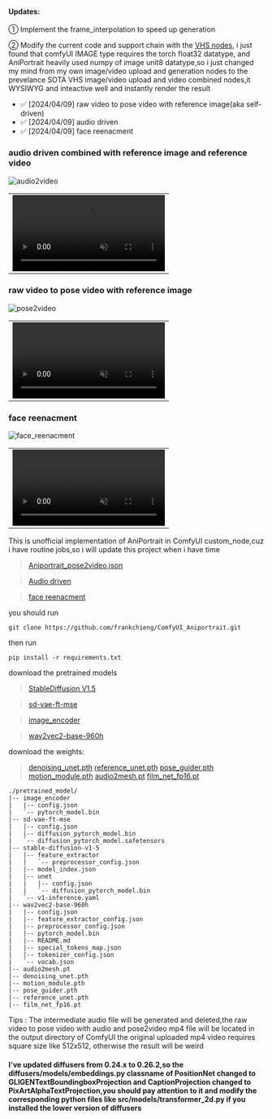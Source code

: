 #### Updates:
① Implement the frame_interpolation to speed up generation

② Modify the current code and support chain with the [VHS nodes](https://github.com/Kosinkadink/ComfyUI-VideoHelperSuite), i just found that comfyUI IMAGE type requires the torch float32 datatype, and AniPortrait heavily used numpy of image unit8 datatype,so i just changed my mind from my own image/video upload and generation nodes to the prevelance SOTA VHS image/video upload and video combined nodes,it WYSIWYG and inteactive well and instantly render the result
- ✅ [2024/04/09] raw video to pose video with reference image(aka self-driven)
- ✅ [2024/04/09] audio driven
- ✅ [2024/04/09] face reenacment
### audio driven combined with reference image and reference video
![audio2video](https://github.com/frankchieng/ComfyUI_Aniportrait/assets/130369523/c498a62e-ffa0-4cbc-a39d-b7daec586001)
<table class="center">
<tr>
    <td width=100% style="border: none">
        <video controls autoplay loop src="https://github.com/frankchieng/ComfyUI_Aniportrait/assets/130369523/d619f8b6-32ca-4aa2-8b18-d0649e3243ff" muted="false"></video>
    </td>
</tr>
</table>

### raw video to pose video with reference image
![pose2video](https://github.com/frankchieng/ComfyUI_Aniportrait/assets/130369523/882e3685-ee13-4798-9f90-d195d6595a97)
<table class="center">
<tr>
    <td width=100% style="border: none">
        <video controls autoplay loop src="https://github.com/frankchieng/ComfyUI_Aniportrait/assets/130369523/edaa9907-8720-4435-8529-405c96a2e66d" muted="false"></video>
    </td>
</tr>
</table>

### face reenacment
![face_reenacment](https://github.com/frankchieng/ComfyUI_Aniportrait/assets/130369523/2bb488ee-ec20-44d1-a941-542b4e0be8bc)
<table class="center">
<tr>
    <td width=100% style="border: none">
        <video controls autoplay loop src="https://github.com/frankchieng/ComfyUI_Aniportrait/assets/130369523/931d7661-8c79-4747-be5b-b1d361b7e7e9" muted="false"></video>
    </td>
</tr>
</table>

This is unofficial implementation of AniPortrait in ComfyUI custom_node,cuz i have routine jobs,so i will update this project when i have time
> [Aniportrait_pose2video.json](https://github.com/frankchieng/ComfyUI_Aniportrait/blob/main/assets/pose2video_workflow.json)

> [Audio driven](https://github.com/frankchieng/ComfyUI_Aniportrait/blob/main/assets/audio2video_workflow.json)

> [face reenacment](https://github.com/frankchieng/ComfyUI_Aniportrait/blob/main/assets/face_reenacment_workflow.json)

you should run
```shell
git clone https://github.com/frankchieng/ComfyUI_Aniportrait.git
```
then run 
```shell
pip install -r requirements.txt
```
download the pretrained models
> [StableDiffusion V1.5](https://huggingface.co/runwayml/stable-diffusion-v1-5)

> [sd-vae-ft-mse](https://huggingface.co/stabilityai/sd-vae-ft-mse)

> [image_encoder](https://huggingface.co/lambdalabs/sd-image-variations-diffusers/tree/main/image_encoder)

> [wav2vec2-base-960h](https://huggingface.co/facebook/wav2vec2-base-960h) 

download the weights:
> [denoising_unet.pth](https://huggingface.co/ZJYang/AniPortrait/tree/main)
> [reference_unet.pth](https://huggingface.co/ZJYang/AniPortrait/tree/main)
> [pose_guider.pth](https://huggingface.co/ZJYang/AniPortrait/tree/main)
> [motion_module.pth](https://huggingface.co/ZJYang/AniPortrait/tree/main)
> [audio2mesh.pt](https://huggingface.co/ZJYang/AniPortrait/tree/main)
> [film_net_fp16.pt](https://huggingface.co/ZJYang/AniPortrait/tree/main)
```text
./pretrained_model/
|-- image_encoder
|   |-- config.json
|   `-- pytorch_model.bin
|-- sd-vae-ft-mse
|   |-- config.json
|   |-- diffusion_pytorch_model.bin
|   `-- diffusion_pytorch_model.safetensors
|-- stable-diffusion-v1-5
|   |-- feature_extractor
|   |   `-- preprocessor_config.json
|   |-- model_index.json
|   |-- unet
|   |   |-- config.json
|   |   `-- diffusion_pytorch_model.bin
|   `-- v1-inference.yaml
|-- wav2vec2-base-960h
|   |-- config.json
|   |-- feature_extractor_config.json
|   |-- preprocessor_config.json
|   |-- pytorch_model.bin
|   |-- README.md
|   |-- special_tokens_map.json
|   |-- tokenizer_config.json
|   `-- vocab.json
|-- audio2mesh.pt
|-- denoising_unet.pth
|-- motion_module.pth
|-- pose_guider.pth
|-- reference_unet.pth
|-- film_net_fp16.pt
```

Tips :
The intermediate audio file will be generated and deleted,the raw video to pose video with audio and pose2video mp4 file will be located in the output directory of ComfyUI
the original uploaded mp4 video requires square size like 512x512, otherwise the result will be weird 
#### I've updated diffusers from 0.24.x to 0.26.2,so the diffusers/models/embeddings.py classname of PositionNet changed to GLIGENTextBoundingboxProjection and CaptionProjection changed to PixArtAlphaTextProjection,you should pay attention to it and modify the corresponding python files like src/models/transformer_2d.py if you installed the lower version of diffusers 
